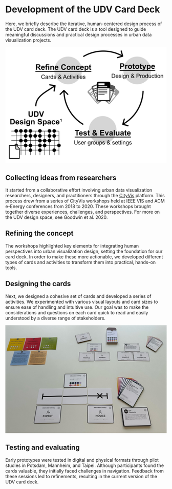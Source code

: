 # Development of the UDV Card Deck

Here, we briefly describe the iterative, human-centered design process of the UDV card deck. The UDV card deck is a tool designed to guide meaningful discussions and practical design processes in urban data visualization projects.

![The iterative design process of the UDV card deck.](https://github.com/damlacay/udv/blob/main/images/udv-process-diagram.png?raw=true)

## Collecting ideas from researchers
It started from a collaborative effort involving urban data visualization researchers, designers, and practitioners through the [CityVis](https://www.cityvis.io/workshops/2023/) platform. This process drew from a series of CityVis workshops held at IEEE VIS and ACM e-Energy conferences from 2018 to 2020. These workshops brought together diverse experiences, challenges, and perspectives. For more on the UDV design space, see Goodwin et al. 2020.

## Refining the concept
The workshops highlighted key elements for integrating human perspectives into urban visualization design, setting the foundation for our card deck. In order to make these more actionable, we developed different types of cards and activities to transform them into practical, hands-on tools.

## Designing the cards
Next, we designed a cohesive set of cards and developed a series of activities. We experimented with various visual layouts and card sizes to ensure ease of handling and intuitive use. Our goal was to make the considerations and questions on each card quick to read and easily understood by a diverse range of stakeholders.

![Different versions of the UDV card deck.](https://github.com/damlacay/udv/blob/main/images/udv-all-3-versions.jpg?raw=true)

## Testing and evaluating
Early prototypes were tested in digital and physical formats through pilot studies in Potsdam, Mannheim, and Taipei. Although participants found the cards valuable, they initially faced challenges in navigation. Feedback from these sessions led to refinements, resulting in the current version of the UDV card deck.
